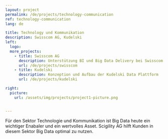 ```yaml
---
layout: project
permalink: /de/projects/technology-communication
ref: technology-communication
lang: de

title: Technology und Kommunikation
description: Swisscom AG, Kudelski
left:
  logo:
  more_projects:
    - title: Swisscom AG
      description: Unterstützung BI und Big Data Delivery bei Swisscom
      url: /de/projects/swisscom
    - title: Kudelski
      description: Konzeption und Aufbau der Kudelski Data Plattform
      url: /de/projects/kudelski

right:
  picture:
    url: /assets/img/projects/project1-picture.png


--- 
```


Für den Sektor Technologie und Kommunikation ist Big Data heute ein wichtiger Enabaler und ein wertvolles Asset. Scigility AG hilft Kunden in diesem Sektor Big Data optimal zu nutzen. 
